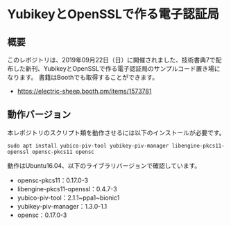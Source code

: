 # YubikeyとOpenSSLで作る電子認証局
## 概要
このレポジトリは、2019年09月22日（日）に開催されました、技術書典7で配布した新刊、YubikeyとOpenSSLで作る電子認証局のサンプルコード置き場になります。
書籍はBoothでも取得することができます。

* https://electric-sheep.booth.pm/items/1573781

## 動作バージョン
本レポジトリのスクリプト類を動作させるには以下のインストールが必要です。
```
sudo apt install yubico-piv-tool yubikey-piv-manager libengine-pkcs11-openssl opensc-pkcs11 opensc
```

動作はUbuntu16.04、以下のライブラリバージョンで確認しています。
* opensc-pkcs11：0.17.0-3
* libengine-pkcs11-openssl：0.4.7-3
* yubico-piv-tool：2.1.1\~ppa1\~bionic1
* yubikey-piv-manager：1.3.0-1.1
* opensc：0.17.0-3
